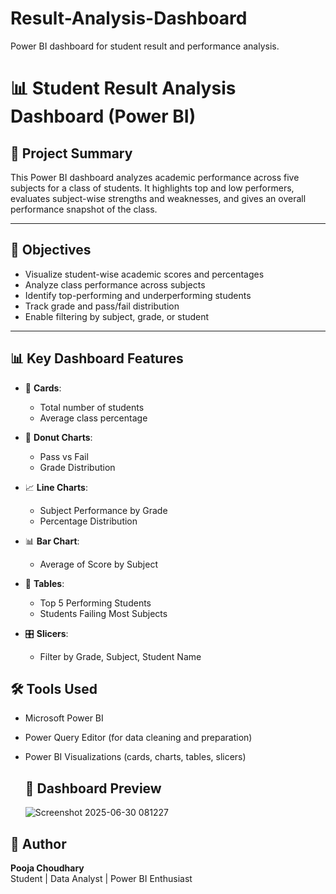 # Result-Analysis-Dashboard
Power BI dashboard for student result and performance analysis.


# 📊 Student Result Analysis Dashboard (Power BI)

## 📁 Project Summary
This Power BI dashboard analyzes academic performance across five subjects for a class of students. It highlights top and low performers, evaluates subject-wise strengths and weaknesses, and gives an overall performance snapshot of the class.

---

## 🎯 Objectives
- Visualize student-wise academic scores and percentages
- Analyze class performance across subjects
- Identify top-performing and underperforming students
- Track grade and pass/fail distribution
- Enable filtering by subject, grade, or student

---

## 📊 Key Dashboard Features
- 📌 **Cards**:
  - Total number of students
  - Average class percentage

- 🍩 **Donut Charts**:
  - Pass vs Fail
  - Grade Distribution

- 📈 **Line Charts**:
  - Subject Performance by Grade
  - Percentage Distribution

- 📊 **Bar Chart**:
  - Average of Score by Subject

- 🥇 **Tables**:
  - Top 5 Performing Students
  - Students Failing Most Subjects

- 🎛️ **Slicers**:
  - Filter by Grade, Subject, Student Name
    
## 🛠️ Tools Used
- Microsoft Power BI
- Power Query Editor (for data cleaning and preparation)
- Power BI Visualizations (cards, charts, tables, slicers)
 
  ## 📸 Dashboard Preview
  ![Screenshot 2025-06-30 081227](https://github.com/user-attachments/assets/5e5d289a-3925-40a6-8a8b-d9878b0fb4b0)



## 👤 Author
**Pooja Choudhary**  
Student | Data Analyst | Power BI Enthusiast  



